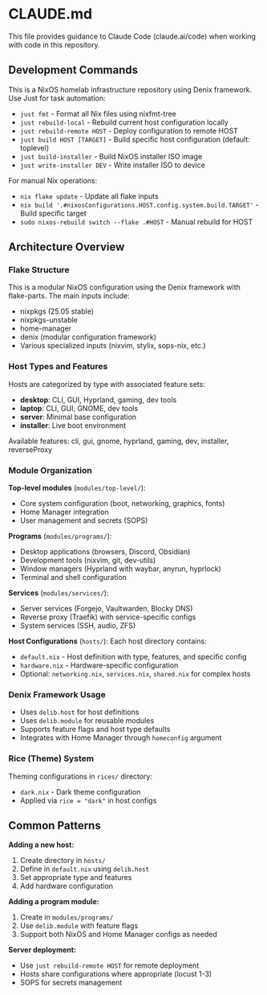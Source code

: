 # CLAUDE.md

This file provides guidance to Claude Code (claude.ai/code) when working with code in this repository.

## Development Commands

This is a NixOS homelab infrastructure repository using Denix framework. Use Just for task automation:

- `just fmt` - Format all Nix files using nixfmt-tree
- `just rebuild-local` - Rebuild current host configuration locally
- `just rebuild-remote HOST` - Deploy configuration to remote HOST
- `just build HOST [TARGET]` - Build specific host configuration (default: toplevel)
- `just build-installer` - Build NixOS installer ISO image
- `just write-installer DEV` - Write installer ISO to device

For manual Nix operations:
- `nix flake update` - Update all flake inputs
- `nix build '.#nixosConfigurations.HOST.config.system.build.TARGET'` - Build specific target
- `sudo nixos-rebuild switch --flake .#HOST` - Manual rebuild for HOST

## Architecture Overview

### Flake Structure
This is a modular NixOS configuration using the Denix framework with flake-parts. The main inputs include:
- nixpkgs (25.05 stable)
- nixpkgs-unstable  
- home-manager
- denix (modular configuration framework)
- Various specialized inputs (nixvim, stylix, sops-nix, etc.)

### Host Types and Features
Hosts are categorized by type with associated feature sets:
- **desktop**: CLI, GUI, Hyprland, gaming, dev tools
- **laptop**: CLI, GUI, GNOME, dev tools  
- **server**: Minimal base configuration
- **installer**: Live boot environment

Available features: cli, gui, gnome, hyprland, gaming, dev, installer, reverseProxy

### Module Organization

**Top-level modules** (`modules/top-level/`):
- Core system configuration (boot, networking, graphics, fonts)
- Home Manager integration
- User management and secrets (SOPS)

**Programs** (`modules/programs/`):
- Desktop applications (browsers, Discord, Obsidian)
- Development tools (nixvim, git, dev-utils)
- Window managers (Hyprland with waybar, anyrun, hyprlock)
- Terminal and shell configuration

**Services** (`modules/services/`):
- Server services (Forgejo, Vaultwarden, Blocky DNS)
- Reverse proxy (Traefik) with service-specific configs
- System services (SSH, audio, ZFS)

**Host Configurations** (`hosts/`):
Each host directory contains:
- `default.nix` - Host definition with type, features, and specific config
- `hardware.nix` - Hardware-specific configuration
- Optional: `networking.nix`, `services.nix`, `shared.nix` for complex hosts

### Denix Framework Usage
- Uses `delib.host` for host definitions
- Uses `delib.module` for reusable modules
- Supports feature flags and host type defaults
- Integrates with Home Manager through `homeconfig` argument

### Rice (Theme) System
Theming configurations in `rices/` directory:
- `dark.nix` - Dark theme configuration
- Applied via `rice = "dark"` in host configs

## Common Patterns

**Adding a new host:**
1. Create directory in `hosts/`
2. Define in `default.nix` using `delib.host`
3. Set appropriate type and features
4. Add hardware configuration

**Adding a program module:**
1. Create in `modules/programs/`
2. Use `delib.module` with feature flags
3. Support both NixOS and Home Manager configs as needed

**Server deployment:**
- Use `just rebuild-remote HOST` for remote deployment
- Hosts share configurations where appropriate (locust 1-3)
- SOPS for secrets management